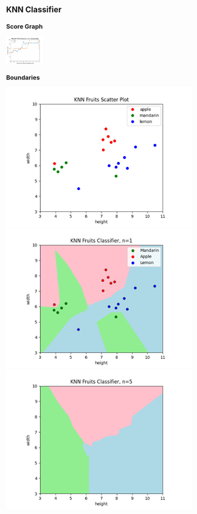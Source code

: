## KNN Classifier

### Score Graph
<img src='https://github.com/minte9/mlearning-pages/blob/main/main/supervised-ml/classifier/images/image1.png' width=100>

### Boundaries
<img src='https://github.com/minte9/mlearning-pages/blob/main/main/supervised-ml/classifier/images/image2.png'>
<img src='https://github.com/minte9/mlearning-pages/blob/main/main/supervised-ml/classifier/images/image3.png'>
<img src='https://github.com/minte9/mlearning-pages/blob/main/main/supervised-ml/classifier/images/image4.png'>